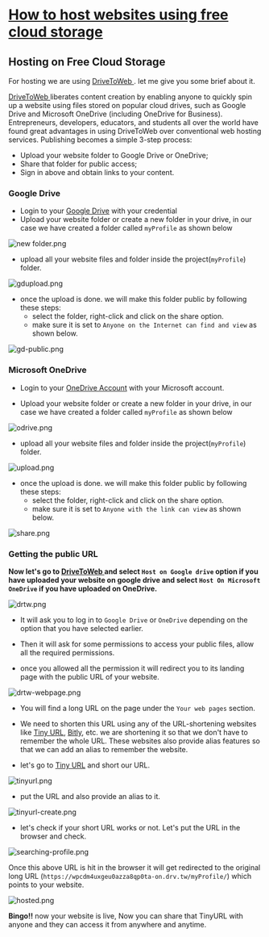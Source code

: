 # [How to host websites using free cloud storage](https://deviloper.in/serverless-hosting)

## Hosting on Free Cloud Storage

For hosting we are using  [DriveToWeb ](https://drv.tw). let me give you some brief about it.

[DriveToWeb ](https://drv.tw) liberates content creation by enabling anyone to quickly spin up a website using files stored on popular cloud drives, such as Google Drive and Microsoft OneDrive (including OneDrive for Business). Entrepreneurs, developers, educators, and students all over the world have found great advantages in using DriveToWeb over conventional web hosting services. Publishing becomes a simple 3-step process:

- Upload your website folder to Google Drive or OneDrive;
- Share that folder for public access;
- Sign in above and obtain links to your content.

### Google Drive

- Login to your  [Google Drive](https://drive.google.com/) with your credential
- Upload your website folder or create a new folder in your drive, in our case we have created a folder called `myProfile` as shown below

![new folder.png](https://cdn.hashnode.com/res/hashnode/image/upload/v1622110598191/MU6QrjhbiW.png)

- upload all your website files and folder inside the project(`myProfile`) folder.

![gdupload.png](https://cdn.hashnode.com/res/hashnode/image/upload/v1622110576544/hFfz7Zff5.png)

- once the upload is done. we will make this folder public by following these steps:
  - select the folder, right-click and click on the share option.
  - make sure it is set to `Anyone on the Internet can find and view` as shown below.


![gd-public.png](https://cdn.hashnode.com/res/hashnode/image/upload/v1622110937969/vHzyhZYwC.png)


### Microsoft OneDrive

- Login to your  [OneDrive Account](https://onedrive.live.com/) with your Microsoft account.

- Upload your website folder or create a new folder in your drive, in our case we have created a folder called `myProfile` as shown below

![odrive.png](https://cdn.hashnode.com/res/hashnode/image/upload/v1622111884621/rPRHWkVTo.png)

- upload all your website files and folder inside the project(`myProfile`) folder.

![upload.png](https://cdn.hashnode.com/res/hashnode/image/upload/v1622111923747/UbDA1o-82.png)

- once the upload is done. we will make this folder public by following these steps:
  - select the folder, right-click and click on the share option.
  - make sure it is set to `Anyone with the link can view` as shown below.

![share.png](https://cdn.hashnode.com/res/hashnode/image/upload/v1622112124905/vclJ81jgl.png)


### Getting the public URL

**Now let's go to [DriveToWeb ](https://drv.tw) and select `Host on Google drive` option if you have uploaded your website on google drive and select `Host On Microsoft OneDrive` if you have uploaded on OneDrive.**


![drtw.png](https://cdn.hashnode.com/res/hashnode/image/upload/v1622111181936/IksRLrC7k.png)

- It will ask you to log in to `Google Drive` or `OneDrive` depending on the option that you have selected earlier.
- Then it will ask for some permissions to access your public files, allow all the required permissions. 

- once you allowed all the permission it will redirect you to its landing page with the public URL of your website.


![drtw-webpage.png](https://cdn.hashnode.com/res/hashnode/image/upload/v1622111450004/LYgAtv-Bz.png)

- You will find a long URL on the page under the `Your web pages` section.
- We need to shorten this URL using any of the URL-shortening websites like  [Tiny URL](https://tinyurl.com/), [Bitly](https://bitly.com/), etc. we are shortening it so that we don't have to remember the whole URL. These websites also provide alias features so that we can add an alias to remember the website.

- let's go to [Tiny URL](https://tinyurl.com/) and short our URL.

![tinyurl.png](https://cdn.hashnode.com/res/hashnode/image/upload/v1622112737523/8uTOXMDEG.png)

- put the URL and also provide an alias to it.


![tinyurl-create.png](https://cdn.hashnode.com/res/hashnode/image/upload/v1622112799820/IDKll57dY.png)

- let's check if your short URL works or not. Let's put the URL in the browser and check.

![searching-profile.png](https://cdn.hashnode.com/res/hashnode/image/upload/v1622112912460/EohvxxeZS.png)

Once this above URL is hit in the browser it will get redirected to the original long URL (`https://wpcdm4uxgeu0azza8qp0ta-on.drv.tw/myProfile/`) which points to your website.


![hosted.png](https://cdn.hashnode.com/res/hashnode/image/upload/v1622113039573/3DzVgiNA9.png)

**Bingo!!** now your website is live, Now you can share that TinyURL with anyone and they can access it from anywhere and anytime.
